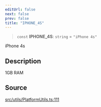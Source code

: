 ```yaml
---
editUrl: false
next: false
prev: false
title: "IPHONE_4S"
---
```


> `const` **IPHONE\_4S**: `string` = `"iPhone 4s"`

iPhone 4s

## Description

1GB RAM

## Source

[src/utils/PlatformUtils.ts:111](https://github.com/relishinc/dill-pixel/blob/10f512f7f577ca5e74162827f11215b28df5ca97/src/utils/PlatformUtils.ts#L111)
